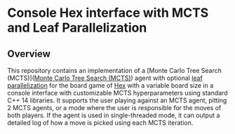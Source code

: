 # Console Hex interface with MCTS and Leaf Parallelization

## Overview
This repository contains an implementation of a [Monte Carlo Tree Search (MCTS)]([Monte Carlo Tree Search (MCTS)](https://en.wikipedia.org/wiki/Monte_Carlo_tree_search)) agent with optional [leaf parallelization](https://en.wikipedia.org/wiki/Monte_Carlo_tree_search#:~:text=Leaf%20parallelization) for the board game of [Hex](https://en.wikipedia.org/wiki/Hex_(board_game)) with a variable board size in a console interface with customizable MCTS hyperparameters using standard C++ 14 libraries. It supports the user playing against an MCTS agent, pitting 2 MCTS agents, or a mode where the user is responsible for the moves of both players. If the agent is used in single-threaded mode, it can output a detailed log of how a move is picked using each MCTS iteration.
